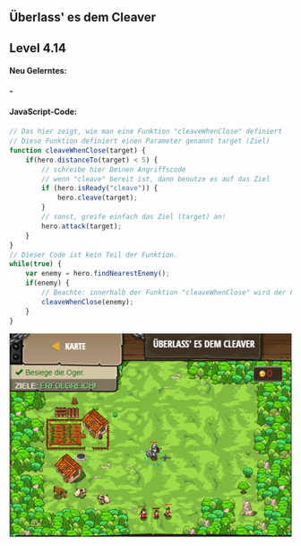 ## **Überlass' es dem Cleaver**
## Level 4.14

#### Neu Gelerntes:
<b>-</b>

[comment]: <> (Was wurde gelernt und wie funktioniert die Technik?)

#### JavaScript-Code:
```js
// Das hier zeigt, wie man eine Funktion "cleaveWhenClose" definiert
// Diese Funktion definiert einen Parameter genannt target (Ziel)
function cleaveWhenClose(target) {
    if(hero.distanceTo(target) < 5) {
        // schreibe hier Deinen Angriffscode
        // wenn "cleave" bereit ist, dann benutze es auf das Ziel
        if (hero.isReady("cleave")) {
            hero.cleave(target);
        }
        // sonst, greife einfach das Ziel (target) an!
        hero.attack(target);
    }
}
// Dieser Code ist kein Teil der Funktion.
while(true) {
    var enemy = hero.findNearestEnemy();
    if(enemy) {
        // Beachte: innerhalb der Funktion "cleaveWhenClose" wird der Feind als "target" bezeichnet und nicht als "emeny".
        cleaveWhenClose(enemy);
    }
}
```
![image](lvl4_14.png)